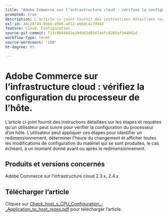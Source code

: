 ```yaml
---
title: "Adobe Commerce sur l’infrastructure cloud : vérifiez la configuration du processeur de l’hôte"
promoted: true
description: L’article ci-joint fournit des instructions détaillées sur les étapes et requêtes qu’un utilisateur peut suivre pour vérifier la configuration du processeur d’un hôte. L’utilisateur peut appliquer ces étapes pour identifier un redimensionnement, déterminer l’heure du changement et afficher toutes les modifications de configuration du matériel qui se sont produites, le cas échéant, à un moment donné avant ou après le redimensionnement.
exl-id: 34c28744-9ebb-45b6-af12-a66dc4c7d943
feature: Cloud, Configuration
source-git-commit: f11c8944b83e294b61d9547aefc9203af344041d
workflow-type: tm+mt
source-wordcount: '150'
ht-degree: 0%

---
```


# Adobe Commerce sur l’infrastructure cloud : vérifiez la configuration du processeur de l’hôte.

L’article ci-joint fournit des instructions détaillées sur les étapes et requêtes qu’un utilisateur peut suivre pour vérifier la configuration du processeur d’un hôte. L’utilisateur peut appliquer ces étapes pour identifier un redimensionnement, déterminer l’heure du changement et afficher toutes les modifications de configuration du matériel qui se sont produites, le cas échéant, à un moment donné avant ou après le redimensionnement.

## Produits et versions concernés

Adobe Commerce sur l’infrastructure cloud 2.3.x, 2.4.x

## Télécharger l’article

Cliquez sur [Check_host_s_CPU_Configuration_-_Application_to_host_rezes.pdf](assets/Check_host_s_CPU_Configuration_-_Application_to_host_resizes.pdf) pour télécharger l’article.
